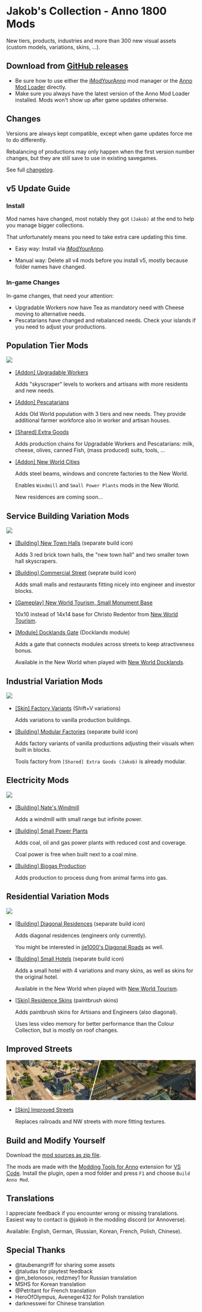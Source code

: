 # Jakob's Collection - Anno 1800 Mods

New tiers, products, industries and more than 300 new visual assets (custom models, variations, skins, ...).

## Download from [GitHub releases](https://github.com/jakobharder/anno-1800-jakobs-mods/releases)

- Be sure how to use either the [iModYourAnno](https://github.com/anno-mods/iModYourAnno/releases) mod manager or the [Anno Mod Loader](https://github.com/xforce/anno1800-mod-loader) directly.
- Make sure you always have the latest version of the Anno Mod Loader installed. Mods won't show up after game updates otherwise.

## Changes

Versions are always kept compatible, except when game updates force me to do differently.

Rebalancing of productions may only happen when the first version number changes, but they are still save to use in existing savegames.

See full [changelog](./doc/CHANGELOG.md).

## v5 Update Guide

### Install

Mod names have changed, most notably they got `(Jakob)` at the end to help you manage bigger collections.

That unfortunately means you need to take extra care updating this time.

- Easy way: Install via [iModYourAnno](https://github.com/anno-mods/iModYourAnno/releases).

- Manual way: Delete all v4 mods before you install v5, mostly because folder names have changed.

### In-game Changes

In-game changes, that need your attention:

- Upgradable Workers now have Tea as mandatory need with Cheese moving to alternative needs.
- Pescatarians have changed and rebalanced needs. Check your islands if you need to adjust your productions.

## Population Tier Mods

![](./doc/population-tiers.jpg)

- [\[Addon\] Upgradable Workers](./mods/addon-upgradable/README.md)
  
  Adds "skyscraper" levels to workers and artisans with more residents and new needs.

- [\[Addon\] Pescatarians](./mods/addon-pescatarians/README.md)

  Adds Old World population with 3 tiers and new needs. They provide additional farmer workforce also in worker and artisan houses.

- [\[Shared\] Extra Goods](./mods/shared-goods/README.md)

  Adds production chains for Upgradable Workers and Pescatarians: milk, cheese, olives, canned Fish, (mass produced) suits, tools, ...

- [\[Addon\] New World Cities](./mods/addon-new-world-cities/README.md)

  Adds steel beams, windows and concrete factories to the New World.

  Enables `Windmill` and `Small Power Plants` mods in the New World.

  New residences are coming soon...

## Service Building Variation Mods

![](./doc/public-variations.jpg)

- [\[Building\] New Town Halls](./mods/service-townhall/README.md)
  (separate build icon)

  Adds 3 red brick town halls, the "new town hall" and two smaller town hall skyscrapers.

- [\[Building\] Commercial Street](./mods/service-commercial/README.md)
  (seprate build icon)

  Adds small malls and restaurants fitting nicely into engineer and investor blocks. 

- [\[Gameplay\] New World Tourism, Small Monument Base](./foreign-additions/nw-tourism/README.md)

  10x10 instead of 14x14 base for Christo Redentor from [New World Tourism](https://github.com/anno-mods/New-World-Tourism).

- [\[Module\] Docklands Gate](./mods/service-docklands/README.md)
  (Docklands module)

  Adds a gate that connects modules across streets to keep atractiveness bonus.

  Available in the New World when played with [New World Docklands](https://www.nexusmods.com/anno1800/mods/215).
  
## Industrial Variation Mods

![](./doc/industrial-variations.jpg)

- [\[Skin\] Factory Variants](./mods/production-variations/README.md)
  (Shift+V variations)

  Adds variations to vanilla production buildings.

- [\[Building\] Modular Factories](./mods/production-modular/README.md)
  (separate build icon)

  Adds factory variants of vanilla productions adjusting their visuals when built in blocks.

  Tools factory from `[Shared] Extra Goods (Jakob)` is already modular.

## Electricity Mods

![](./doc/electricity.jpg)

- [\[Building\] Nate's Windmill](./mods/power-windmill/README.md)

  Adds a windmill with small range but infinite power.

- [\[Building\] Small Power Plants](./mods/power-plants/README.md) 

  Adds coal, oil and gas power plants with reduced cost and coverage.

  Coal power is free when built next to a coal mine.

- [\[Building\] Biogas Production](./mods/power-biogas/README.md)

  Adds production to process dung from animal farms into gas.

## Residential Variation Mods

![](./doc/residential-variations.jpg)

- [\[Building\] Diagonal Residences](./mods/residences-diagonal/README.md)
  (separate build icon)

  Adds diagonal residences (engineers only currently).

  You might be interested in [jje1000's Diagonal Roads](https://www.nexusmods.com/anno1800/mods/164) as well.

- [\[Building\] Small Hotels](./mods/residences-hotels/README.md)
  (separate build icon)

  Adds a small hotel with 4 variations and many skins, as well as skins for the original hotel.

  Available in the New World when played with [New World Tourism](https://github.com/anno-mods/New-World-Tourism).

- [\[Skin\] Residence Skins](./mods/residences-skins/README.md)
  (paintbrush skins)

  Adds paintbrush skins for Artisans and Engineers (also diagonal).

  Uses less video memory for better performance than the Colour Collection, but is mostly on roof changes.

## Improved Streets

![](./doc/streets.jpg)
  
- [\[Skin\] Improved Streets](./mods/improved-streets/README.md)

  Replaces railroads and NW streets with more fitting textures.

## Build and Modify Yourself

Download the [mod sources as zip file](https://github.com/jakobharder/anno-1800-jakobs-mods/archive/refs/heads/main.zip).

The mods are made with the [Modding Tools for Anno](https://marketplace.visualstudio.com/items?itemName=JakobHarder.anno-modding-tools) extension for [VS Code](https://code.visualstudio.com/).
Install the plugin, open a mod folder and press `F1` and choose `Build Anno Mod`.

## Translations

I appreciate feedback if you encounter wrong or missing translations.
Easiest way to contact is @jakob in the modding discord (or Annoverse).

Available: English, German, (Russian, Korean, French, Polish, Chinese).

## Special Thanks

- @taubenangriff for sharing some assets
- @taludas for playtest feedback
- @m_belonosov, redzmey1 for Russian translation
- MSHS for Korean translation
- @Petritant for French translation
- HeroOfOlympus, Aveneger432 for Polish translation
- darknesswei for Chinese translation
